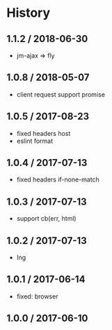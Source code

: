 # History

## 1.1.2 / 2018-06-30
- jm-ajax => fly

## 1.0.8 / 2018-05-07
- client request support promise

## 1.0.5 / 2017-08-23
- fixed headers host
- eslint format

## 1.0.4 / 2017-07-13
- fixed headers if-none-match

## 1.0.3 / 2017-07-13
- support cb(err, html)

## 1.0.2 / 2017-07-13
- lng

## 1.0.1 / 2017-06-14
- fixed: browser

## 1.0.0 / 2017-06-10
